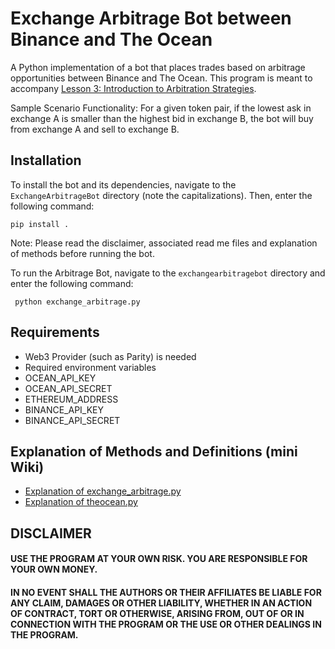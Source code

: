 # Exchange Arbitrage Bot between Binance and The Ocean

A Python implementation of a bot that places trades based on arbitrage opportunities between Binance and The Ocean. 
This program is meant to accompany [Lesson 3: Introduction to Arbitration Strategies](https://medium.com/the-ocean-trade/algorithmic-trading-101-lesson-3-introduction-to-arbitrage-strategies-76e546b99691).

Sample Scenario Functionality:
For a given token pair, if the lowest ask in exchange A is smaller than the highest bid in exchange B, the bot will buy from exchange A and sell to exchange B.

## Installation
To install the bot and its dependencies, navigate to the `ExchangeArbitrageBot` directory (note the capitalizations). Then, enter the following command:
 ```
 pip install .
 ```

Note: Please read the disclaimer, associated read me files and explanation of methods before running the bot.

To run the Arbitrage Bot, navigate to the `exchangearbitragebot` directory and enter the following command:
```
 python exchange_arbitrage.py
```

## Requirements
- Web3 Provider (such as Parity) is needed
- Required environment variables
 - OCEAN_API_KEY
 - OCEAN_API_SECRET
 - ETHEREUM_ADDRESS 
 - BINANCE_API_KEY
 - BINANCE_API_SECRET

## Explanation of Methods and Definitions (mini Wiki)
 - [Explanation of exchange_arbitrage.py](../master/exchangearbitragebot/exchange_arbitrage_README.md)
 - [Explanation of theocean.py](../master/exchangearbitragebot/exchanges/theocean_README.md)

## DISCLAIMER
#### USE THE PROGRAM AT YOUR OWN RISK. YOU ARE RESPONSIBLE FOR YOUR OWN MONEY. 
#### IN NO EVENT SHALL THE AUTHORS OR THEIR AFFILIATES BE LIABLE FOR ANY CLAIM, DAMAGES OR OTHER LIABILITY, WHETHER IN AN ACTION OF CONTRACT, TORT OR OTHERWISE, ARISING FROM, OUT OF OR IN CONNECTION WITH THE PROGRAM OR THE USE OR OTHER DEALINGS IN THE PROGRAM.

